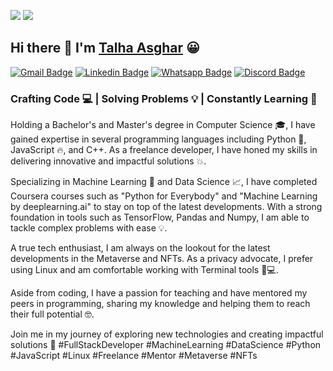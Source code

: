 

[![](https://visitor-badge.laobi.icu/badge?page_id=iamtalhaasghar.iamtalhaasghar)](https://github.com/iamtalhaasghar)
[![](https://img.shields.io/github/followers/iamtalhaasghar?label=Follow&style=social)](https://github.com/iamtalhaasghar)
## Hi there 👋 I'm [Talha Asghar](https://talhaasghar.me) 😀
[![Gmail Badge](https://img.shields.io/badge/-talhaasghar220@gmail.com-c14438?style=flat&logo=Gmail&logoColor=white)](mailto:talhaasghar220@gmail.com?subject=Saw%20Your%20Github%20Profile&body=I%20wanted%20to%20talk%20with%20%20you%20about... "Connect via Email")
[![Linkedin Badge](https://img.shields.io/badge/-Talha%20Asghar-0072b1?style=flat&logo=Linkedin&logoColor=white)](https://www.linkedin.com/in/iamtalhaasghar/ "Connect on LinkedIn")
[![Whatsapp Badge](https://img.shields.io/badge/-@talha-25D366?style=flat&logo=Whatsapp&logoColor=white)](https://wa.me/message/CRCTZWEQLNTPD1 "Contact on Whatsapp")
[![Discord Badge](https://img.shields.io/badge/-@iam_tal-7289d9?style=flat&logo=Discord&logoColor=white)](https://discord.com/users/945910881043222538 "Contact on Discord")

### Crafting Code 💻 | Solving Problems 💡 | Constantly Learning 🧠 

Holding a Bachelor's and Master's degree in Computer Science 🎓, I have gained expertise in several programming languages including Python 🐍, JavaScript 🔥, and C++. As a freelance developer, I have honed my skills in delivering innovative and impactful solutions 💥.

Specializing in Machine Learning 🤖 and Data Science 📈, I have completed Coursera courses such as "Python for Everybody" and "Machine Learning by deeplearning.ai" to stay on top of the latest developments. With a strong foundation in tools such as TensorFlow, Pandas and Numpy, I am able to tackle complex problems with ease 💡.

A true tech enthusiast, I am always on the lookout for the latest developments in the Metaverse and NFTs. As a privacy advocate, I prefer using Linux and am comfortable working with Terminal tools 🐧💻.

Aside from coding, I have a passion for teaching and have mentored my peers in programming, sharing my knowledge and helping them to reach their full potential 🤓.

Join me in my journey of exploring new technologies and creating impactful solutions 🚀 #FullStackDeveloper #MachineLearning #DataScience #Python #JavaScript #Linux #Freelance #Mentor #Metaverse #NFTs
<br>

<!-- 
<a href="https://github.com/iamtalhaasghar">
  <img align="center" src="https://github-readme-stats.vercel.app/api?username=iamtalhaasghar&count_private=true&custom_title=iamtalhaasghar`s Github Stats&show_icons=true&theme=tokyonight" />
</a> -->
<!-- <a href="https://github.com/iamtalhaasghar">
  <img align="center" src="https://github-readme-stats.vercel.app/api/top-langs/?username=iamtalhaasghar&custom_title=iamtalhaasghar`s Top Languages&layout=compact&langs_count=10&hide=tex,roff&theme=tokyonight" />
</a>
 -->
